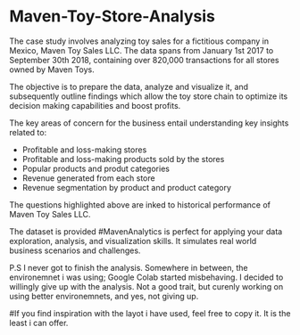 # Maven-Toy-Store-Analysis
The case study involves analyzing toy sales for a fictitious company in Mexico, Maven Toy Sales LLC. 
The data spans from January 1st 2017 to September 30th 2018, containing over 820,000 transactions for all stores owned by Maven Toys.

The objective is to prepare the data, analyze and visualize it, and subsequently outline findings which allow the toy store chain to optimize its decision making capabilities and boost profits.

The key areas of concern for the business entail understanding key insights related to:

* Profitable and loss-making stores
* Profitable and loss-making products sold by the stores
* Popular products and produt categories
* Revenue generated from each store
* Revenue segmentation by product and product category

The questions highlighted above are inked to historical performance of Maven Toy Sales LLC.

The dataset is provided #MavenAnalytics is perfect for applying your data exploration, analysis, and visualization skills. It simulates real world business scenarios and challenges.

P.S I never got to finish the analysis. Somewhere in between, the environemnet i was using; Google Colab started misbehaving. I decided to willingly give up with the analysis. Not a good trait, but curenly working on using better environemnets, and yes, not giving up.

#If you find inspiration with the layot i have used, feel free to copy it. It is the least i can offer. 
